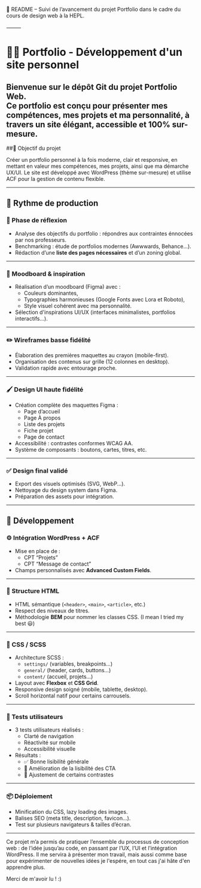 📁 README – Suivi de l’avancement du projet Portfolio dans le cadre du cours de design web à la HEPL.

⸻


# 🧑‍💻 Portfolio - Développement d'un site personnel

Bienvenue sur le dépôt Git du projet **Portfolio Web**.  
Ce portfolio est conçu pour présenter mes compétences, mes projets et ma personnalité, à travers un site élégant, accessible et 100% sur-mesure.
---


##🚀 Objectif du projet

Créer un portfolio personnel à la fois moderne, clair et responsive, en mettant en valeur mes compétences, mes projets, ainsi que ma démarche UX/UI.
Le site est développé avec WordPress (thème sur-mesure) et utilise ACF pour la gestion de contenu flexible.


---

## 📅 Rythme de production

### 🧠 Phase de réflexion

- Analyse des objectifs du portfolio : répondres aux contraintes énnocées par nos professeurs.
- Benchmarking : étude de portfolios modernes (Awwwards, Behance...).
- Rédaction d’une **liste des pages nécessaires** et d’un zoning global.

---

### 🎨 Moodboard & inspiration

- Réalisation d’un moodboard (Figma) avec :
  - Couleurs dominantes,
  - Typographies harmonieuses (Google Fonts avec Lora et Roboto),
  - Style visuel cohérent avec ma personnalité.
- Sélection d'inspirations UI/UX (interfaces minimalistes, portfolios interactifs...).

---

### ✏️ Wireframes basse fidélité

- Élaboration des premières maquettes au crayon (mobile-first).
- Organisation des contenus sur grille (12 colonnes en desktop).
- Validation rapide avec entourage proche.

---

### 🖌️ Design UI haute fidélité

- Création complète des maquettes Figma :
  - Page d’accueil
  - Page À propos
  - Liste des projets
  - Fiche projet
  - Page de contact
- Accessibilité : contrastes conformes WCAG AA.
- Système de composants : boutons, cartes, titres, etc.

---

### ✅ Design final validé

- Export des visuels optimisés (SVG, WebP...).
- Nettoyage du design system dans Figma.
- Préparation des assets pour intégration.

---

## 🧱 Développement

### ⚙️ Intégration WordPress + ACF

- Mise en place de :
  - CPT “Projets”
  - CPT “Message de contact”
- Champs personnalisés avec **Advanced Custom Fields**.

---

### 🧾 Structure HTML

- HTML sémantique (`<header>`, `<main>`, `<article>`, etc.)
- Respect des niveaux de titres.
- Méthodologie **BEM** pour nommer les classes CSS. (I mean I tried my best 😃)

---

### 🎨 CSS / SCSS

- Architecture SCSS :
  - `settings/` (variables, breakpoints…)
  - `general/` (header, cards, buttons…)
  - `content/` (accueil, projets…)
- Layout avec **Flexbox** et **CSS Grid**.
- Responsive design soigné (mobile, tablette, desktop).
- Scroll horizontal natif pour certains carrousels.

---

### 🧪 Tests utilisateurs

- 3 tests utilisateurs réalisés :
  - Clarté de navigation
  - Réactivité sur mobile
  - Accessibilité visuelle
- Résultats :
  - ✅ Bonne lisibilité générale
  - 🔁 Amélioration de la lisibilité des CTA
  - 🔧 Ajustement de certains contrastes

---

### 📦 Déploiement

- Minification du CSS, lazy loading des images.
- Balises SEO (meta title, description, favicon...).
- Test sur plusieurs navigateurs & tailles d’écran.

---



Ce projet m’a permis de pratiquer l’ensemble du processus de conception web : de l’idée jusqu’au code, en passant par l’UX, l’UI et l’intégration WordPress.
Il me servira à présenter mon travail, mais aussi comme base pour expérimenter de nouvelles idées je l'espére, en tout cas j'ai hâte d'en apprendre plus.

Merci de m'avoir lu ! :)
